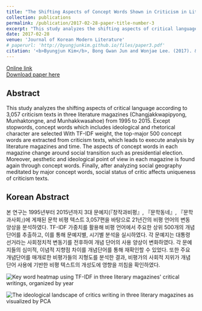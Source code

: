 ```yaml
---
title: "The Shifting Aspects of Concept Words Shown in Criticism in Literature Magazines, 1995~2015<br>(비평 언어의 변동: 문예지 비평 텍스트에 나타난 개념단어의 변동 양상, 1995~2015)"
collection: publications
permalink: /publication/2017-02-28-paper-title-number-3
excerpt: "This study analyzes the shifting aspects of critical language according to 3,057 criticism texts in three literature magazines (Changjakkwapipyong, Munhaktongne, and Munhakkwasahoe) from 1995 to 2015."
date: 2017-02-28
venue: 'Journal of Korean Modern Literature'
# paperurl: 'http://byungjunkim.github.io/files/paper3.pdf'
citation: '<b>Byungjun Kim</b>, Bong Gwan Jun and Wonjae Lee. (2017). &quot;The Shifting Aspects of Concept Words Shown in Criticism in Literature Magazines, 1995~2015.&quot; <i>Journal of Korean Modern Literature</i>. 61.'
---
```

[Online link](https://www.kci.go.kr/kciportal/ci/sereArticleSearch/ciSereArtiView.kci?sereArticleSearchBean.artiId=ART002201115)  
[Download paper here](http://byungjunkim.github.io/files/paper3.pdf)

## Abstract
This study analyzes the shifting aspects of critical language according to 3,057 criticism texts in three literature magazines (Changjakkwapipyong, Munhaktongne, and Munhakkwasahoe) from 1995 to 2015. Except stopwords, concept words which includes ideological and rhetorical character are selected With TF-IDF weight, the top-major 500 concept words are extracted from criticism texts, which leads to execute analysis by literature magazines and time. The aspects of concept words in each magazine change around social transition such as presidential election. Moreover, aesthetic and ideological point of view in each magazine is found again through concept words. Finally, after analyzing social geography meditated by major concept words, social status of critic affects uniqueness of criticism texts.

## Korean Abstract
본 연구는 1995년부터 2015년까지 3대 문예지(『창작과비평』, 『문학동네』, 『문학과사회』)에 게재된 문학 비평 텍스트 3,057편을 바탕으로 21년간의 비평 언어의 변동 양상을 분석하였다. TF-IDF 가중치를 활용해 비평 언어에서 주요한 상위 500개의 개념단어를 추출하고, 이를 통해 문예지별, 시기별 분석을 실시하였다. 각 문예지는 대통령 선거라는 사회정치적 변동기를 전후하여 개념 단어의 사용 양상이 변화하였다. 각 문예지들의 심미적, 이념적 지향점 차이를 개념단어를 통해 재확인할 수 있었다. 또한 주요 개념단어를 매개로한 비평가들의 지형도를 분석한 결과, 비평가의 사회적 지위가 개념 단어 사용에 기반한 비평 텍스트의 개성도에 영향을 끼침을 확인하였다.

![Key word heatmap using TF-IDF in three literary magazines' critical writings, organized by year](http://byungjunkim.github.io/files/figures/paper3_fig1.png "Key word heatmap using TF-IDF in three literary magazines' critical writings, organized by year")  

![The ideological landscape of critics writing in three literary magazines as visualized by PCA](http://byungjunkim.github.io/files/figures/paper3_fig2.png "The ideological landscape of critics writing in three literary magazines as visualized by PCA")